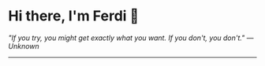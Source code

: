<h1>Hi there, I'm Ferdi 👋</h1>

<p><em>
  "If you try, you might get exactly what you want. If you don't, you don't." — Unknown
</em></p>

---
